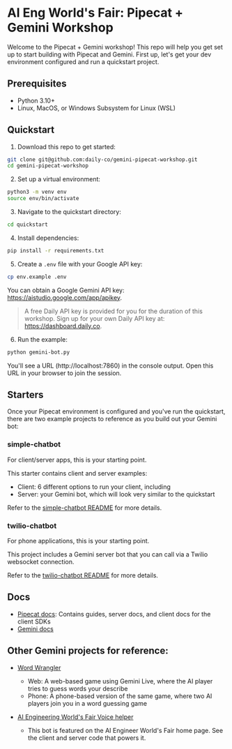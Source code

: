 # AI Eng World's Fair: Pipecat + Gemini Workshop

Welcome to the Pipecat + Gemini workshop! This repo will help you get set up to start building with Pipecat and Gemini. First up, let's get your dev environment configured and run a quickstart project.

## Prerequisites

- Python 3.10+
- Linux, MacOS, or Windows Subsystem for Linux (WSL)

## Quickstart

1. Download this repo to get started:

```bash
git clone git@github.com:daily-co/gemini-pipecat-workshop.git
cd gemini-pipecat-workshop
```

2. Set up a virtual environment:

```bash
python3 -m venv env
source env/bin/activate
```

3. Navigate to the quickstart directory:

```bash
cd quickstart
```

4. Install dependencies:

```bash
pip install -r requirements.txt
```

5. Create a `.env` file with your Google API key:

```bash
cp env.example .env
```

You can obtain a Google Gemini API key: https://aistudio.google.com/app/apikey.

> A free Daily API key is provided for you for the duration of this workshop.
> Sign up for your own Daily API key at: https://dashboard.daily.co.

6. Run the example:

```bash
python gemini-bot.py
```

You'll see a URL (http://localhost:7860) in the console output. Open this URL in your browser to join the session.

## Starters

Once your Pipecat environment is configured and you've run the quickstart, there are two example projects to reference as you build out your Gemini bot:

### simple-chatbot

For client/server apps, this is your starting point.

This starter contains client and server examples:

- Client: 6 different options to run your client, including
- Server: your Gemini bot, which will look very similar to the quickstart

Refer to the [simple-chatbot README](/starters/simple-chatbot/README.md) for more details.

### twilio-chatbot

For phone applications, this is your starting point.

This project includes a Gemini server bot that you can call via a Twilio websocket connection.

Refer to the [twilio-chatbot README](/starters/twilio-chatbot/README.md) for more details.

## Docs

- [Pipecat docs](https://docs.pipecat.ai): Contains guides, server docs, and client docs for the client SDKs
- [Gemini docs](https://ai.google.dev/gemini-api/docs/live)

## Other Gemini projects for reference:

- [Word Wrangler](https://github.com/pipecat-ai/pipecat/tree/main/examples/word-wrangler-gemini-live)

  - Web: A web-based game using Gemini Live, where the AI player tries to guess words your describe
  - Phone: A phone-based version of the same game, where two AI players join you in a word guessing game

- [AI Engineering World's Fair Voice helper](https://github.com/daily-co/ai-worlds-fair-bot)
  - This bot is featured on the AI Engineer World's Fair home page. See the client and server code that powers it.
